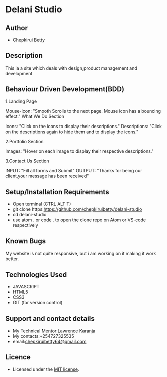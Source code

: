 # Delani Studio

## Author

- Chepkirui Betty

## Description

This ia a site which deals with design,product management and development

## Behaviour Driven Development(BDD)

 1.Landing Page

 Mouse-Icon: "Smooth Scrolls to the next page. Mouse icon has a bouncing effect."
What We Do Section

Icons: "Click on the icons to display their descriptions."
Descriptions: "Click on the descriptions again to hide them and to display the icons."

2.Portfolio Section

Images: "Hover on each image to display their respective descriptions."

3.Contact Us Section

INPUT: "Fill all forms and Submit"
OUTPUT: "Thanks for being our client,your message has been received"


## Setup/Installation Requirements

- Open terminal (CTRL ALT T)
- git clone https:https://github.com/chepkiruibetty/delani-studio
- cd delani-studio
- use atom . or code . to open the clone repo on Atom or VS-code respectively

## Known Bugs

My website is not quite responsive, but i am working on  it making it work better.

## Technologies Used

- JAVASCRIPT
- HTML5
- CSS3
- GIT (for version control)

## Support and contact details

- My Technical Mentor:Lawrence Karanja
- My contacts:+254727325535
- email:chepkiruibetty64@gmail.com

## Licence

- Licensed under the  [MIT license](LICENSE).
